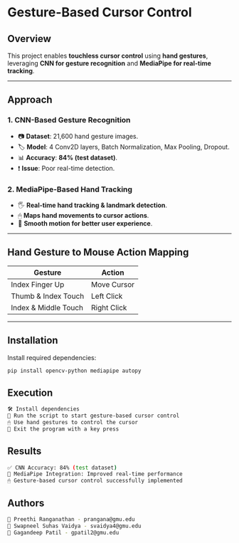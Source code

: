 # **Gesture-Based Cursor Control**

## **Overview**
This project enables **touchless cursor control** using **hand gestures**, leveraging **CNN for gesture recognition** and **MediaPipe for real-time tracking**.

---

## **Approach**
### **1. CNN-Based Gesture Recognition**
- 📷 **Dataset**: 21,600 hand gesture images.
- 🏷️ **Model**: 4 Conv2D layers, Batch Normalization, Max Pooling, Dropout.
- 📊 **Accuracy**: **84% (test dataset)**.
- ❗ **Issue**: Poor real-time detection.

### **2. MediaPipe-Based Hand Tracking**
- 🖐 **Real-time hand tracking & landmark detection**.
- 🖱 **Maps hand movements to cursor actions**.
- 🔄 **Smooth motion for better user experience**.

---

## **Hand Gesture to Mouse Action Mapping**
| Gesture | Action |
|---------|--------|
| Index Finger Up | Move Cursor |
| Thumb & Index Touch | Left Click |
| Index & Middle Touch | Right Click |

---

## **Installation** 
Install required dependencies:
```bash
pip install opencv-python mediapipe autopy
```
## **Execution**
```bash
🛠 Install dependencies
🎥 Run the script to start gesture-based cursor control
🖱 Use hand gestures to control the cursor
🏁 Exit the program with a key press
```
## **Results**
```bash
✅ CNN Accuracy: 84% (test dataset)
🎯 MediaPipe Integration: Improved real-time performance
🖱 Gesture-based cursor control successfully implemented
```

## **Authors**
```bash
👤 Preethi Ranganathan - prangana@gmu.edu
👤 Swapneel Suhas Vaidya - svaidya4@gmu.edu
👤 Gagandeep Patil - gpatil2@gmu.edu
```
